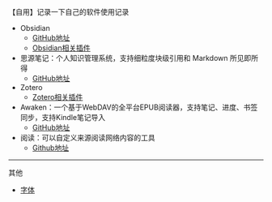 【自用】记录一下自己的软件使用记录

- Obsidian
  - [GitHub地址](https://github.com/obsidianmd/obsidian-releases)
  - [Obsidian相关插件](./Obsidian.md)
- 思源笔记：个人知识管理系统，支持细粒度块级引用和 Markdown 所见即所得
  - [GitHub地址](https://github.com/siyuan-note/siyuan)
- Zotero
  - [Zotero相关插件](./Zotero.md)
- Awaken：一个基于WebDAV的全平台EPUB阅读器，支持笔记、进度、书签同步，支持Kindle笔记导入
  - [GitHub地址](https://github.com/dtysky/Awaken)
- 阅读：可以自定义来源阅读网络内容的工具
  - [Github地址](https://github.com/gedoor/legado)

---
其他

- [字体](/fonts.md)
